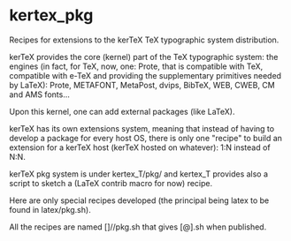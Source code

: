 # kertex_pkg
Recipes for extensions to the kerTeX TeX typographic system distribution.

kerTeX provides the core (kernel) part of the TeX typographic system:
the engines (in fact, for TeX, now, one: Prote, that is compatible
with TeX, compatible with e-TeX and providing the supplementary
primitives needed by LaTeX): Prote, METAFONT, MetaPost, dvips, BibTeX,
WEB, CWEB, CM and AMS fonts...

Upon this kernel, one can add external packages (like LaTeX).

kerTeX has its own extensions system, meaning that instead of having
to develop a package for every host OS, there is only one "recipe"
to build an extension for a kerTeX host (kerTeX hosted on whatever):
1:N instead of N:N.

kerTeX pkg system is under kertex_T/pkg/ and kertex_T provides also a
script to sketch a (LaTeX contrib macro for now) recipe.

Here are only special recipes developed (the principal being latex to
be found in latex/pkg.sh).

All the recipes are named [<dependency>]/<name>/pkg.sh that gives
<name>[@<dependency>].sh when published. 

